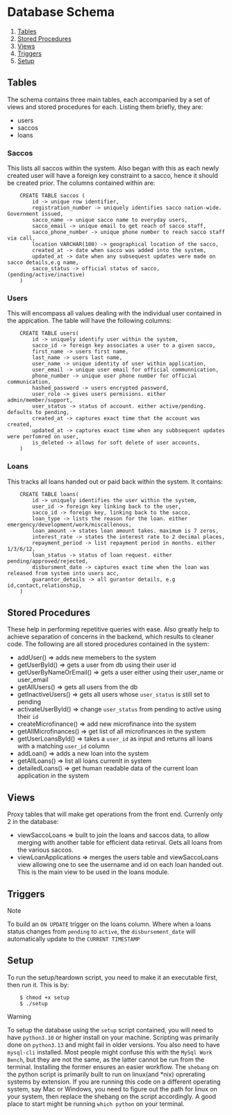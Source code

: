 # Database Schema

1. [Tables](##tables)
2. [Stored Procedures](##stored-procedures)
3. [Views](##views)
4. [Triggers](##triggers)
5. [Setup](##setup)

## Tables

The schema contains three main tables, each accompanied by a set of views and stored procedures for each. Listing them briefly, they are:
- users
- saccos
- loans

### Saccos

This lists all saccos within the system. Also began with this as each newly created user will have a foreign key constraint to a sacco, hence it should be created prior. The columns contained within are:
```
    CREATE TABLE saccos (
        id -> unique row identifier,
        registration_number -> uniquely identifies sacco nation-wide. Government issued,
        sacco_name -> unique sacco name to everyday users,
        sacco_email -> unique email to get reach of sacco staff,
        sacco_phone_number -> unique phone number to reach sacco staff via call,
        location VARCHAR(100) -> geographical location of the sacco,
        created_at -> date when sacco was added into the system,
        updated_at -> date when any subsequest updates were made on sacco details,e.g name,
        sacco_status -> official status of sacco,(pending/active/inactive)
    )
```
### Users

This will encompass all values dealing with the individual user contained in the appication. The table will have the following columns:
```
    CREATE TABLE users(
        id -> uniquely identify user within the system,
        sacco_id -> foreign key associates a user to a given sacco,
        first_name -> users first name,
        last_name -> users last name,
        user_name -> unique identity of user within application,
        user_email -> unique user email for official communnication,
        phone_number -> unique user phone number for official communication,
        hashed_password -> users encrypted password,
        user_role -> gives users permisions. either admin/member/support,
        user_status -> status of account. either active/pending. defaults to pending,
        created_at -> captures exact time that the account was created,
        updated_at -> captures exact time when any subbsequent updates were perfomred on user,
        is_deleted -> allows for soft delete of user accounts,
    )
```

### Loans

This tracks all loans handed out or paid back within the system. It contains:

```
    CREATE TABLE loans(
        id -> uniquely identifies the user within the system,
        user_id -> foreign key linking back to the user,
        sacco_id -> foreign key, linking back to the sacco,
        loan_type -> lists the reason for the loan. either emergency/development/work/miscallenous,
        loan_amount -> states loan amount takes. maximum is 7 zeros,
        interest_rate -> states the interest rate to 2 decimal places,
        repayment_period -> list repayment period in months. either 1/3/6/12,
        loan_status -> status of loan request. either pending/approved/rejected,
        disbursment_date -> captures exact time when the loan was released from system into users acc,
        guarantor_details -> all gurantor details, e.g id,contact,relationship,
    )
```


## Stored Procedures

These help in performing repetitive queries with ease. Also greatly help to achieve separation of concerns in the backend, which results to cleaner code. The following are all stored procedures contained in the system:

- addUser() => adds new memebers to the system
- getUserById() => gets a user from db using their user id
- getUserByNameOrEmail() => gets a user either using their user_name or user_email
- getAllUsers() => gets all users from the db
- getInactiveUsers() => gets all users whose `user_status` is still set to pending
- activateUserById() => change `user_status` from pending to active using their `id`
- createMicrofinance() => add new microfinance into the system
- getAllMicrofinances() => get list of all microfinances in the system
- getUserLoansById() => takes a `user_id` as input and returns all loans with a matching `user_id` column
- addLoan() => adds a new loan into the system
- getAllLoans() => list all loans currenlt in system
- detailedLoans() => get human readable data of the current loan application in the system

## Views

Proxy tables that will make get operations from the front end. Currenly only 2 in the database:

- viewSaccoLoans => built to join the loans and saccos data, to allow merging with another table for efficient data retirval. Gets all loans from the various saccos.
- viewLoanApplications => merges the users table and viewSaccoLoans view allowing one to see the username and id on each loan handed out. This is the main view to be used in the loans module.

## Triggers

> [!NOTE]
> To build an `ON UPDATE` trigger on the loans column. Where when a loans status changes from `pending` to `active`, the `disbursement_date` will automatically update to the `CURRENT TIMESTAMP`

## Setup

To run the setup/teardown script, you need to make it an executable first, then run it. This is by:
```
    $ chmod +x setup
    $ ./setup
```

> [!WARNING]
> To setup the database using the `setup` script contained, you will need to have `python3.10` or higher install on your machine. Scripting was primarily done on `python3.13` and might fail in older versions.
> You also need to have `mysql-cli` installed. Most people might confuse this with the `MySql Work Bench`, but they are not the same, as the latter cannot be run from the terminal. Installing the former ensures an easier workflow.
> The `shebang` on the python script is primarily built to run on linux(and *nix) oprerating systems by extension. If you are running this code on a different operating system, say Mac or Windows, you need to figure out the path for linux on your system, then replace the shebang on the script accordingly. A good place to start might be running `which python` on your terminal.

